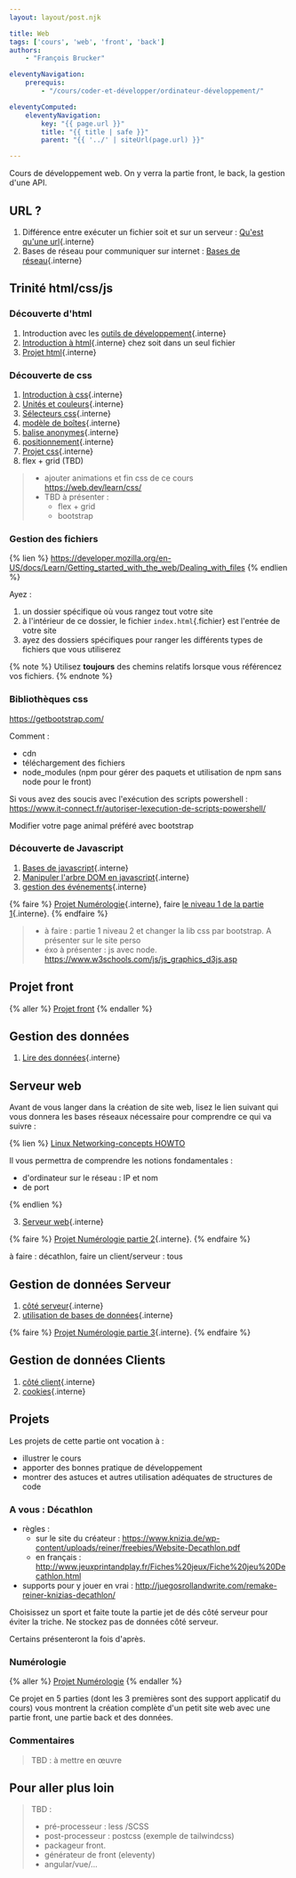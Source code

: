 ```yaml
---
layout: layout/post.njk

title: Web
tags: ['cours', 'web', 'front', 'back']
authors:
    - "François Brucker"

eleventyNavigation:
    prerequis:
        - "/cours/coder-et-développer/ordinateur-développement/"

eleventyComputed:
    eleventyNavigation:
        key: "{{ page.url }}"
        title: "{{ title | safe }}"
        parent: "{{ '../' | siteUrl(page.url) }}"

---
```


<!-- début résumé -->

Cours de développement web. On y verra la partie front, le back, la gestion d'une API.

<!-- fin résumé -->

## URL ?

1. Différence entre exécuter un fichier soit et sur un serveur : [Qu'est qu'une url](./anatomie-url){.interne}
2. Bases de réseau pour communiquer sur internet : [Bases de réseau](../système/réseau/){.interne}

## <span id="trinité"><span>  Trinité html/css/js

### Découverte d'html

1. Introduction avec les [outils de développement](./outils-de-développement/){.interne}
2. [Introduction à html](./html-introduction){.interne} chez soit dans un seul fichier
3. [Projet html](./projet-html){.interne}

### Découverte de css

1. [Introduction à css](./css-introduction){.interne}
2. [Unités et couleurs](./unités-couleurs){.interne}
3. [Sélecteurs css](./sélecteurs-css){.interne}
4. [modèle de boîtes](./modèle-boites){.interne}
5. [balise anonymes](./balises-anonymes){.interne}
6. [positionnement](./positionnement){.interne}
7. [Projet css](./projet-css){.interne}
8. flex + grid (TBD)

> - ajouter animations et fin css de ce cours <https://web.dev/learn/css/>
> - TBD à présenter :
>   - flex + grid
>   - bootstrap

### Gestion des fichiers

{% lien %}
<https://developer.mozilla.org/en-US/docs/Learn/Getting_started_with_the_web/Dealing_with_files>
{% endlien %}

Ayez :

1. un dossier spécifique où vous rangez tout votre site
2. à l'intérieur de ce dossier, le fichier `index.html`{.fichier} est l'entrée de votre site
3. ayez des dossiers spécifiques pour ranger les différents types de fichiers que vous utiliserez

{% note %}
Utilisez **toujours** des chemins relatifs lorsque vous référencez vos fichiers.
{% endnote %}

### Bibliothèques css

<https://getbootstrap.com/>

Comment :

- cdn
- téléchargement des fichiers
- node_modules (npm pour gérer des paquets et utilisation de npm sans node pour le front)

Si vous avez des soucis avec l'exécution des scripts powershell :
<https://www.it-connect.fr/autoriser-lexecution-de-scripts-powershell/>

Modifier votre page animal préféré avec bootstrap

### Découverte de Javascript

1. [Bases de javascript](./javascript-bases){.interne}
2. [Manipuler l'arbre DOM en javascript](./javascript-dom){.interne}
3. [gestion des événements](./javascript-événements){.interne}

{% faire %}
[Projet Numérologie](./projet-numérologie){.interne}, faire [le niveau 1 de la partie 1](./projet-numérologie/partie-1-front/niveau-1/){.interne}.
{% endfaire %}

> - à faire : partie 1 niveau 2 et changer la lib css par bootstrap. A présenter sur le site perso
> - éxo à présenter : js avec node. <https://www.w3schools.com/js/js_graphics_d3js.asp>

## Projet front

{% aller %}
[Projet front](projet-front)
{% endaller %}

## Gestion des données

1. [Lire des données](./lire-données){.interne}

## <span id="serveur"><span> Serveur web

Avant de vous langer dans la création de site web, lisez le lien suivant qui vous donnera les bases réseaux nécessaire pour comprendre ce qui va suivre :

{% lien %}
[Linux Networking-concepts HOWTO](https://www.netfilter.org/documentation/HOWTO/networking-concepts-HOWTO.html)

Il vous permettra de comprendre les notions fondamentales :

- d'ordinateur sur le réseau : IP et nom
- de port

{% endlien %}

3. [Serveur web](./serveur-web){.interne}

{% faire %}
[Projet Numérologie partie 2](projet-numérologie/partie-2-serveur/){.interne}.
{% endfaire %}

à faire : décathlon, faire un client/serveur : tous

## <span id="données"><span> Gestion de données Serveur

1. [côté serveur](./gestion-données-serveur){.interne}
2. [utilisation de bases de données](./bases-de-données){.interne}

{% faire %}
[Projet Numérologie partie 3](./projet-numérologie/partie-3-données/){.interne}.
{% endfaire %}

## <span id="données"><span> Gestion de données Clients

1. [côté client](./gestion-données-client){.interne}
2. [cookies](./gestion-données-cookies){.interne}

## Projets

Les projets de cette partie ont vocation à :

- illustrer le cours
- apporter des bonnes pratique de développement
- montrer des astuces et autres utilisation adéquates de structures de code

### A vous : Décathlon

- règles :
  - sur le site du créateur : <https://www.knizia.de/wp-content/uploads/reiner/freebies/Website-Decathlon.pdf>
  - en français : <http://www.jeuxprintandplay.fr/Fiches%20jeux/Fiche%20jeu%20Decathlon.html>
- supports pour y jouer en vrai : <http://juegosrollandwrite.com/remake-reiner-knizias-decathlon/>

Choisissez un sport et faite toute la partie jet de dés côté serveur pour éviter la triche.
Ne stockez pas de données côté serveur.

Certains présenteront la fois d'après.

### Numérologie

{% aller %}
[Projet Numérologie](projet-numérologie)
{% endaller %}

Ce projet en 5 parties (dont les 3 premières sont des support applicatif du cours) vous montrent la création complète d'un petit site web avec une partie front, une partie back et des données.

### Commentaires

> TBD : à mettre en œuvre

## Pour aller plus loin

> TBD :
>
> - pré-processeur : less /SCSS
> - post-processeur : postcss (exemple de tailwindcss)
> - packageur front.
> - générateur de front (eleventy)
> - angular/vue/...
